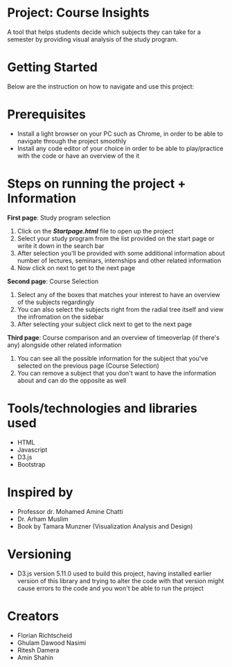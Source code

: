 # Project: Course Insights

A tool that helps students decide which subjects they can take for a semester by providing visual analysis of the study program.

# Getting Started

Below are the instruction on how to navigate and use this project:

# Prerequisites

* Install a light browser on your PC such as Chrome, in order to be able to navigate through the project smoothly
* Install any code editor of your choice in order to be able to play/practice with the code or have an overview of the it

# Steps on running the project + Information

**First page**: Study program selection
1. Click on the ***Startpage.html*** file to open up the project
2. Select your study program from the list provided on the start page or write it down in the search bar
3. After selection you'll be provided with some additional information about number of lectures, seminars, internships and other related information
4. Now click on next to get to the next page 

**Second page**: Course Selection
1. Select any of the boxes that matches your interest to have an overview of the subjects regardingly
2. You can also select the subjects right from the radial tree itself and view the infromation on the sidebar
3. After selecting your subject click next to get to the next page 

**Third page**: Course comparison and an overview of timeoverlap (if there's any) alongside other related information
1. You can see all the possible information for the subject that you've selected on the previous page (Course Selection)
2. You can remove a subject that you don't want to have the information about and can do the opposite as well

# Tools/technologies and libraries used

* HTML
* Javascript
* D3.js
* Bootstrap

# Inspired by

* Professor dr. Mohamed Amine Chatti
* Dr. Arham Muslim
* Book by Tamara Munzner (Visualization Analysis and Design)

# Versioning

* D3.js version 5.11.0 used to build this project, having installed earlier version of this library and trying to alter the code with that version might cause errors to the code and you won't be able to run the project

# Creators 

* Florian Richtscheid
* Ghulam Dawood Nasimi
* Ritesh Damera
* Amin Shahin






